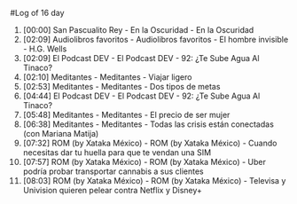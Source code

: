 #Log of 16 day

1. [00:00] San Pascualito Rey - En la Oscuridad - En la Oscuridad
1. [02:09] Audiolibros favoritos - Audiolibros favoritos - El hombre invisible - H.G. Wells
1. [02:09] El Podcast DEV - El Podcast DEV - 92: ¿Te Sube Agua Al Tinaco?
1. [02:10] Meditantes - Meditantes - Viajar ligero
1. [02:53] Meditantes - Meditantes - Dos tipos de metas
1. [04:44] El Podcast DEV - El Podcast DEV - 92: ¿Te Sube Agua Al Tinaco?
1. [05:48] Meditantes - Meditantes - El precio de ser mujer
1. [06:38] Meditantes - Meditantes - Todas las crisis están conectadas (con Mariana Matija)
1. [07:32] ROM (by Xataka México) - ROM (by Xataka México) - Cuando necesitas dar tu huella para que te vendan una SIM
1. [07:57] ROM (by Xataka México) - ROM (by Xataka México) - Uber podría probar transportar cannabis a sus clientes
1. [08:03] ROM (by Xataka México) - ROM (by Xataka México) - Televisa y Univision quieren pelear contra Netflix y Disney+
